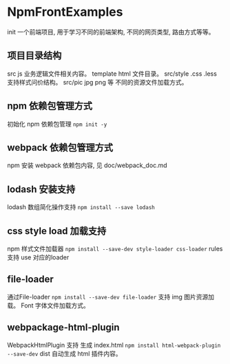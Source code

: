 # NpmFrontExamples
init 一个前端项目, 用于学习不同的前端架构, 不同的网页类型, 路由方式等等。

## 项目目录结构
src js 业务逻辑文件相关内容。
template html 文件目录。
src/style .css .less 支持样式问价结构。
src/pic jpg png 等 不同的资源文件加载方式。

## npm 依赖包管理方式
初始化 npm 依赖包管理 ``` npm init -y ```

## webpack 依赖包管理方式
npm 安装 webpack 依赖包内容, 见 doc/webpack_doc.md

## lodash 安装支持
lodash 数组简化操作支持 ``` npm install --save lodash ``` 

## css style load 加载支持
npm 样式文件加载器 ```npm install --save-dev style-loader css-loader```
rules 支持 use 对应的loader

## file-loader 
通过File-loader ``` npm install --save-dev file-loader ``` 支持 img 图片资源加载。 Font 字体文件加载方式。

## webpackage-html-plugin 
WebpackHtmlPlugin 支持 生成 index.html ``` npm install html-webpack-plugin --save-dev ```
dist 自动生成 html 插件内容。
